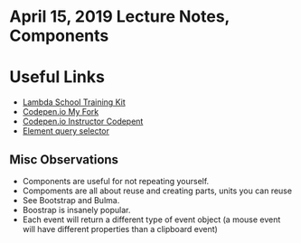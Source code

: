 # April 15, 2019 Lecture Notes, Components

# Useful Links 
- [Lambda School Training Kit](https://learn.lambdaschool.com/fsw/module/rec847snxzx9cvdnl)
- [Codepen.io My Fork](https://codepen.io/arturolei/pen/eoerpj?editors=1010)
- [Codepen.io Instructor Codepent](https://codepen.io/campope/pen/xePpeG?editors=1011)
- [Element query selector](https://developer.mozilla.org/en-US/docs/Web/API/Element/querySelector)


## Misc Observations 
- Components are useful for not repeating yourself. 
- Compoments are all about reuse and creating parts, units you can reuse
- See Bootstrap and Bulma.
- Boostrap is insanely popular.
- Each event will return a different type of event object (a mouse event will have different properties than a clipboard event)

## 